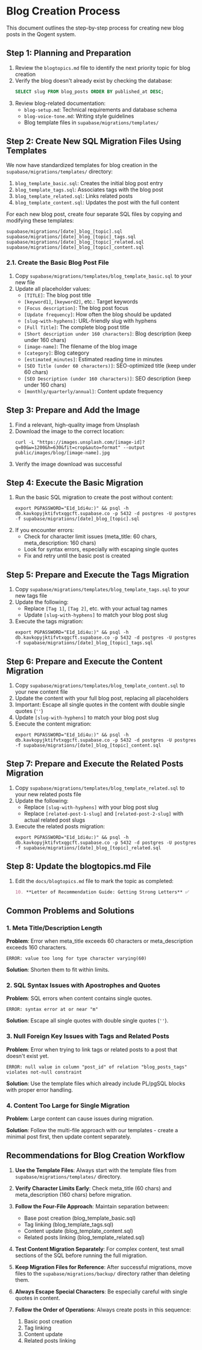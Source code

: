 # Blog Creation Process

This document outlines the step-by-step process for creating new blog posts in the Qogent system.

## Step 1: Planning and Preparation

1. Review the `blogtopics.md` file to identify the next priority topic for blog creation
2. Verify the blog doesn't already exist by checking the database:
   ```sql
   SELECT slug FROM blog_posts ORDER BY published_at DESC;
   ```
3. Review blog-related documentation:
   - `blog-setup.md`: Technical requirements and database schema
   - `blog-voice-tone.md`: Writing style guidelines
   - Blog template files in `supabase/migrations/templates/`

## Step 2: Create New SQL Migration Files Using Templates

We now have standardized templates for blog creation in the `supabase/migrations/templates/` directory:

1. `blog_template_basic.sql`: Creates the initial blog post entry
2. `blog_template_tags.sql`: Associates tags with the blog post
3. `blog_template_related.sql`: Links related posts
4. `blog_template_content.sql`: Updates the post with the full content

For each new blog post, create four separate SQL files by copying and modifying these templates:

```
supabase/migrations/[date]_blog_[topic].sql
supabase/migrations/[date]_blog_[topic]_tags.sql
supabase/migrations/[date]_blog_[topic]_related.sql
supabase/migrations/[date]_blog_[topic]_content.sql
```

### 2.1. Create the Basic Blog Post File

1. Copy `supabase/migrations/templates/blog_template_basic.sql` to your new file
2. Update all placeholder values:
   - `[TITLE]`: The blog post title
   - `[keyword1]`, `[keyword2]`, etc.: Target keywords
   - `[Focus description]`: The blog post focus
   - `[Update frequency]`: How often the blog should be updated
   - `[slug-with-hyphens]`: URL-friendly slug with hyphens
   - `[Full Title]`: The complete blog post title
   - `[Short description under 160 characters]`: Blog description (keep under 160 chars)
   - `[image-name]`: The filename of the blog image
   - `[category]`: Blog category
   - `[estimated_minutes]`: Estimated reading time in minutes
   - `[SEO Title (under 60 characters)]`: SEO-optimized title (keep under 60 chars)
   - `[SEO Description (under 160 characters)]`: SEO description (keep under 160 chars)
   - `[monthly/quarterly/annual]`: Content update frequency

## Step 3: Prepare and Add the Image

1. Find a relevant, high-quality image from Unsplash
2. Download the image to the correct location:
   ```
   curl -L "https://images.unsplash.com/[image-id]?q=80&w=1200&h=630&fit=crop&auto=format" --output public/images/blog/[image-name].jpg
   ```
3. Verify the image download was successful

## Step 4: Execute the Basic Migration

1. Run the basic SQL migration to create the post without content:
   ```
   export PGPASSWORD="E1d_1di4u:)" && psql -h db.kavkopyjktifvtxqgcft.supabase.co -p 5432 -d postgres -U postgres -f supabase/migrations/[date]_blog_[topic].sql
   ```
2. If you encounter errors:
   - Check for character limit issues (meta_title: 60 chars, meta_description: 160 chars)
   - Look for syntax errors, especially with escaping single quotes
   - Fix and retry until the basic post is created

## Step 5: Prepare and Execute the Tags Migration

1. Copy `supabase/migrations/templates/blog_template_tags.sql` to your new tags file
2. Update the following:
   - Replace `[Tag 1]`, `[Tag 2]`, etc. with your actual tag names
   - Update `[slug-with-hyphens]` to match your blog post slug
3. Execute the tags migration:
   ```
   export PGPASSWORD="E1d_1di4u:)" && psql -h db.kavkopyjktifvtxqgcft.supabase.co -p 5432 -d postgres -U postgres -f supabase/migrations/[date]_blog_[topic]_tags.sql
   ```

## Step 6: Prepare and Execute the Content Migration

1. Copy `supabase/migrations/templates/blog_template_content.sql` to your new content file
2. Update the content with your full blog post, replacing all placeholders
3. Important: Escape all single quotes in the content with double single quotes (`''`)
4. Update `[slug-with-hyphens]` to match your blog post slug
5. Execute the content migration:
   ```
   export PGPASSWORD="E1d_1di4u:)" && psql -h db.kavkopyjktifvtxqgcft.supabase.co -p 5432 -d postgres -U postgres -f supabase/migrations/[date]_blog_[topic]_content.sql
   ```

## Step 7: Prepare and Execute the Related Posts Migration

1. Copy `supabase/migrations/templates/blog_template_related.sql` to your new related posts file
2. Update the following:
   - Replace `[slug-with-hyphens]` with your blog post slug
   - Replace `[related-post-1-slug]` and `[related-post-2-slug]` with actual related post slugs
3. Execute the related posts migration:
   ```
   export PGPASSWORD="E1d_1di4u:)" && psql -h db.kavkopyjktifvtxqgcft.supabase.co -p 5432 -d postgres -U postgres -f supabase/migrations/[date]_blog_[topic]_related.sql
   ```

## Step 8: Update the blogtopics.md File

1. Edit the `docs/blogtopics.md` file to mark the topic as completed:
   ```markdown
   10. **Letter of Recommendation Guide: Getting Strong Letters** ✅
   ```

## Common Problems and Solutions

### 1. Meta Title/Description Length

**Problem**: Error when meta_title exceeds 60 characters or meta_description exceeds 160 characters.
```
ERROR: value too long for type character varying(60)
```

**Solution**: Shorten them to fit within limits.

### 2. SQL Syntax Issues with Apostrophes and Quotes

**Problem**: SQL errors when content contains single quotes.
```
ERROR: syntax error at or near "m"
```

**Solution**: Escape all single quotes with double single quotes (`''`).

### 3. Null Foreign Key Issues with Tags and Related Posts

**Problem**: Error when trying to link tags or related posts to a post that doesn't exist yet.
```
ERROR: null value in column "post_id" of relation "blog_posts_tags" violates not-null constraint
```

**Solution**: Use the template files which already include PL/pgSQL blocks with proper error handling.

### 4. Content Too Large for Single Migration

**Problem**: Large content can cause issues during migration.

**Solution**: Follow the multi-file approach with our templates - create a minimal post first, then update content separately.

## Recommendations for Blog Creation Workflow

1. **Use the Template Files**: Always start with the template files from `supabase/migrations/templates/` directory.

2. **Verify Character Limits Early**: Check meta_title (60 chars) and meta_description (160 chars) before migration.

3. **Follow the Four-File Approach**: Maintain separation between:
   - Base post creation (blog_template_basic.sql)
   - Tag linking (blog_template_tags.sql)
   - Content update (blog_template_content.sql)
   - Related posts linking (blog_template_related.sql)

4. **Test Content Migration Separately**: For complex content, test small sections of the SQL before running the full migration.

5. **Keep Migration Files for Reference**: After successful migrations, move files to the `supabase/migrations/backup/` directory rather than deleting them.

6. **Always Escape Special Characters**: Be especially careful with single quotes in content.

7. **Follow the Order of Operations**: Always create posts in this sequence:
   1. Basic post creation
   2. Tag linking
   3. Content update
   4. Related posts linking 